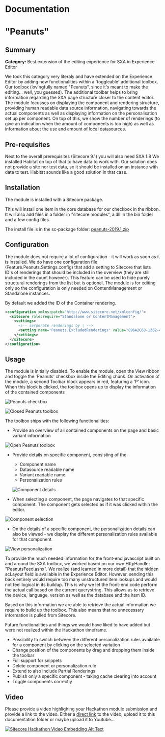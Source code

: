 # Documentation

# "Peanuts"

## Summary

**Category:** Best extension of the editing experience for SXA in Experience Editor

We took this category very literaly and have extended on the Experience Editor by adding new functionalities within a 'toggleable' additional toolbox. Our toolbox (lovingfully named "Peanuts", since it's meant to make the editing... well, you guessed). The additional toolbar helps to bring information regarding the SXA page structure closer to the content editor. The module focusses on displaying the component and rendering structure, providing human readable data source information, navigating towards the actual components as well as displaying information on the personalisation set up per component. On top of this, we show the number of renderings (to give an indication when the amount of components is too high) as well as information about the use and amount of local datasources.

## Pre-requisites

Next to the overall prerequisites (Sitecore 9.1) you will also need SXA 1.8
We installed Habitat on top of that to have data to work with. Our solution does not provide a site nor test data, so it should be installed on an instance with data to test. Habitat sounds like a good solution in that case.

## Installation

The module is installed with a Sitecore package. 

This will install one item in the core database for our checkbox in the ribbon. It will also add files in a folder in "sitecore modules", a dll in the bin folder and a few config files.

The install file is in the sc-package folder: [peanuts-2019.1.zip](../sc.package/peanuts-2019.1.zip)


## Configuration

The module does not require a lot of configuration - it will work as soon as it is installed. We do have one configuration file (Feature.Peanuts.Settings.config) that add a setting to Sitecore that lists ID's of renderings that should be included in the overview (they are still included in the count however). This feature can be used to hide purely structural renderings from the list but is optional. The module is for editing only so the configuration is only needed on ContentManagement or Standalone instances.

By default we added the ID of the Container rendering.


```xml
<configuration xmlns:patch="http://www.sitecore.net/xmlconfig/">
  <sitecore role:require="Standalone or ContentManagement">
    <settings>
      <!-- serperate renderings by | -->
      <setting name="Peanuts.ExcludedRenderings" value="896A2C68-1362-4E88-8BA0-1805AE6D4837"/>
    </settings>
  </sitecore>
</configuration>
```

## Usage

The module is initially disabled. To enable the module, open the View ribbon and toggle the 'Peanuts' checkbox inside the Editing chunk. On activation of the module, a second Toolbar block appears in red, featuring a 'P' icon.
When this block is clicked, the toolbox opens up to display the information of the contained components

![Peanuts checkbox](images/Checkbox.PNG?raw=true "Peanuts checkbox")

![Closed Peanuts toolbox](images/ClosedToolbox.PNG?raw=true "Closed Peanuts toolbox")

The toolbox ships with the following functionalities:
- Provide an overview of all contained components on the page and basic variant information

![Open Peanuts toolbox](images/OpenedToolbox.PNG?raw=true "Open Peanuts toolbox")

- Provide details on specific component, consisting of the
  - Component name
  - Datasource readable name
  - Variant readable name
  - Personalization rules

  ![Component details](images/ComponentDetails.PNG?raw=true "Component details")

- When selecting a component, the page navigates to that specific component. 
The component gets selected as if it was clicked within the editor.

![Component selection](images/ComponentSelection.PNG?raw=true "Component selection")

- On the details of a specific component, the personalization details can also be viewed - we display the different personalization rules available for that component.

![View personalization](images/ViewPersonalization.PNG?raw=true "View personalization")

To provide the much needed information for the front-end javascript built on and around the SXA toolbox, we worked based on our own HttpHandler "PeanutsFeed.ashx". We realize (and learned in more detail) that the hidden scLayout field is available in the Experience Editor. However, sending this back entirely would require too many unstructured item lookups and would not feel logical in its buildup. This is why we let the front-end code perform the actual call based on the current querystring. This allows us to retrieve the device, language, version as well as the database and the item ID.

Based on this information we are able to retrieve the actual information we require to build up the toolbox. This also means that no unnecessary information is pulled from Sitecore.

Future functionalities and things we would have liked to have added but were not realized within the Hackathon timeframe.
- Possibility to switch between the different personalization rules available for a component by clicking on the selected variation
- Change position of the components by drag and dropping them inside the toolbar
- Full support for snippets
- Delete component or personalization rule
- Extend to also include Partial Renderings
- Publish only a specific component - taking cache clearing into account
- Toggle components correctly

## Video

Please provide a video highlighing your Hackathon module submission and provide a link to the video. Either a [direct link](https://www.youtube.com/watch?v=EpNhxW4pNKk) to the video, upload it to this documentation folder or maybe upload it to Youtube...

[![Sitecore Hackathon Video Embedding Alt Text](https://img.youtube.com/vi/EpNhxW4pNKk/0.jpg)](https://www.youtube.com/watch?v=EpNhxW4pNKk)
